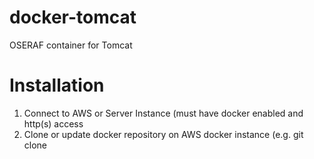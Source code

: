docker-tomcat
=============

OSERAF container for Tomcat

Installation
=============

1. Connect to AWS or Server Instance (must have docker enabled and http(s) access
2. Clone or update docker repository on AWS docker instance (e.g. git clone 
